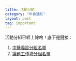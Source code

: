 ```yaml
---
title: 活動分組
category: "年會通知"
layout: post
tag: important
---
```

活動分組已經上線咯！底下是鏈接：

1. [中醫義診分組名單](http://fmstw.github.io/2014/02/10/yizhen-team/)
2. [議題工作坊分組名單](http://fmstw.github.io/2014/02/08/sco-team/)
